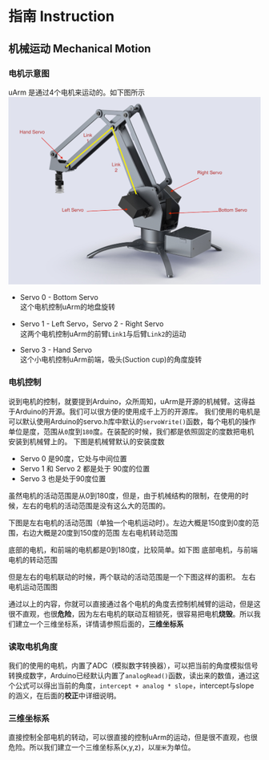 # 指南 Instruction

## 机械运动 Mechanical Motion

### 电机示意图
uArm 是通过4个电机来运动的。如下图所示
![uarm servo](img/instruction/uarm_servo.jpg)

- Servo 0 - Bottom Servo  
这个电机控制uArm的地盘旋转

- Servo 1 - Left Servo，Servo 2 - Right Servo  
这两个电机控制uArm的前臂`Link1`与后臂`Link2`的运动  

- Servo 3 - Hand Servo  
这个小电机控制uArm前端，吸头(Suction cup)的角度旋转

### 电机控制
说到电机的控制，就要提到Arduino，众所周知，uArm是开源的机械臂。这得益于Arduino的开源。我们可以很方便的使用成千上万的开源库。
我们使用的电机是可以默认使用Arduino的servo.h库中默认的`servoWrite()`函数，每个电机的操作单位是度，范围从`0`度到`180`度。在装配的时候，我们都是依照固定的度数把电机安装到机械臂上的。
下图是机械臂默认的安装度数
- Servo 0 是90度，它处与中间位置  
- Servo 1 和 Servo 2 都是处于 90度的位置
- Servo 3 也是处于90度位置

虽然电机的活动范围是从0到180度，但是，由于机械结构的限制，在使用的时候，左右的电机的活动范围是没有这么大的范围的。

下图是左右电机的活动范围（单独一个电机运动时）。左边大概是150度到0度的范围，右边大概是20度到150度的范围
左右电机转动范围

底部的电机，和前端的电机都是0到180度，比较简单。如下图
底部电机，与前端电机的转动范围

但是左右的电机联动的时候，两个联动的活动范围是一个下图这样的面积。
左右电机运动范围图

通过以上的内容，你就可以直接通过各个电机的角度去控制机械臂的运动，但是这很不直观，也很**危险**，因为左右电机的联动互相锁死，很容易把电机**烧毁**。所以我们建立一个三维坐标系，详情请参照后面的，**三维坐标系**

### 读取电机角度
我们的使用的电机，内置了ADC（模拟数字转换器），可以把当前的角度模拟信号转换成数字，Arduino已经默认内置了`analogRead()`函数，读出来的数值，通过这个公式可以得出当前的角度，`intercept + analog * slope`，intercept与slope的涵义，在后面的**校正**中详细说明。

### 三维坐标系

直接控制全部电机的转动，可以很直接的控制uArm的运动，但是很不直观，也很危险。所以我们建立一个三维坐标系(x,y,z)，以`厘米`为单位。
